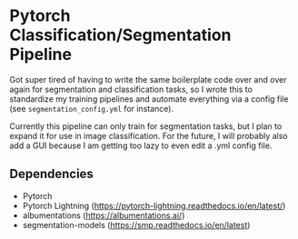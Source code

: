 # Pytorch Classification/Segmentation Pipeline

Got super tired of having to write the same boilerplate code over and over again for segmentation and classification tasks, so I wrote this to standardize my training pipelines and automate everything via a config file (see `segmentation_config.yml` for instance).

Currently this pipeline can only train for segmentation tasks, but I plan to expand it for use in image classification. For the future, I will probably also add a GUI because I am getting too lazy to even edit a .yml config file.

## Dependencies
- Pytorch
- Pytorch Lightning (https://pytorch-lightning.readthedocs.io/en/latest/)
- albumentations (https://albumentations.ai/)
- segmentation-models (https://smp.readthedocs.io/en/latest)